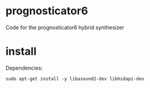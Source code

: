 # prognosticator6
Code for the prognosticator6 hybrid synthesizer

# install
Dependencies:

    sudo apt-get install -y libasound2-dev libhidapi-dev
